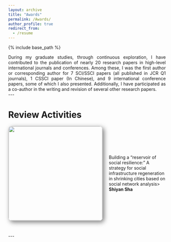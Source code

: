```yaml
---
layout: archive
title: "Awards"
permalink: /Awards/
author_profile: true
redirect_from:
  - /resume
---
```


{% include base_path %}

<div class="col-sm-9" style="display: flex; align-items: center; padding-left: 0px; text-align: justify;">
During my graduate studies, through continuous exploration, I have contributed to the publication of nearly 20 research papers in high-level international journals and conferences. Among these, I was the first author or corresponding author for 7 SCI/SSCI papers (all published in JCR Q1 journals), 1 CSSCI paper (In Chinese), and 9 international conference papers, some of which I also presented. Additionally, I have participated as a co-author in the writing and revision of several other research papers.
 </div>
---

Review Activities
======

<div class="pub-row" style="display: flex; align-items: center; flex-wrap: wrap; margin-bottom: 40px;">
  <div class="col-sm-3 abbr" style="flex: 0 0 200px; margin-right: 20px; padding-left: 0;">
    <img src="/images/11. habitat.png" class="teaser img-fluid z-depth-1" style="width: 300px; height: auto; box-shadow: 5px 5px 15px rgba(0,0,0,0.5); border: 1px solid #CCCCCC; border-radius: 10px;">
  </div>

  <div class="col-sm-9" style="flex: 1; padding-left: 0;">
    <div>
      <div class="title">Building a “reservoir of social resilience:” A strategy for social infrastructure regeneration in shrinking cities based on social network analysis></div>
      <div class="author"><strong>Shiyan Sha</strong></div>
      </div>
    </div>
  </div>
</div>
---


